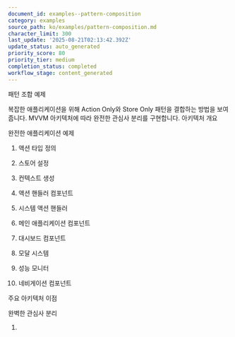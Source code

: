```yaml
---
document_id: examples--pattern-composition
category: examples
source_path: ko/examples/pattern-composition.md
character_limit: 300
last_update: '2025-08-21T02:13:42.392Z'
update_status: auto_generated
priority_score: 80
priority_tier: medium
completion_status: completed
workflow_stage: content_generated
---
```

패턴 조합 예제

복잡한 애플리케이션을 위해 Action Only와 Store Only 패턴을 결합하는 방법을 보여줍니다. MVVM 아키텍처에 따라 완전한 관심사 분리를 구현합니다. 아키텍처 개요

완전한 애플리케이션 예제

1. 액션 타입 정의

2. 스토어 설정

3. 컨텍스트 생성

4. 액션 핸들러 컴포넌트

5. 시스템 액션 핸들러

6. 메인 애플리케이션 컴포넌트

7. 대시보드 컴포넌트

8. 모달 시스템

9. 성능 모니터

10. 네비게이션 컴포넌트

주요 아키텍처 이점

완벽한 관심사 분리

1.
